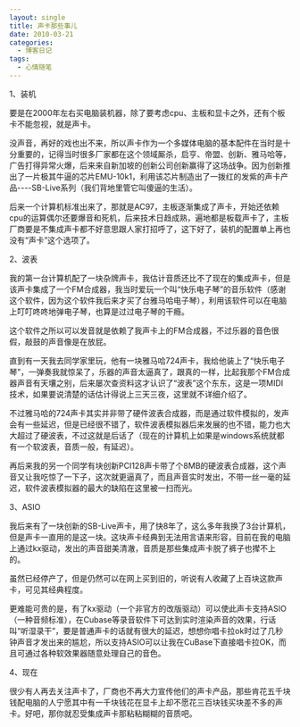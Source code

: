 ```yaml
---
layout: single
title: 声卡那些事儿
date: 2010-03-21
categories:
  - 博客日记
tags:
  - 心情随笔
---
```


1、装机

要是在2000年左右买电脑装机器，除了要考虑cpu、主板和显卡之外，还有个板卡不能忽视，就是声卡。

没声音，再好的戏也出不来，所以声卡作为一个多媒体电脑的基本配件在当时是十分重要的，记得当时很多厂家都在这个领域厮杀，启亨、帝盟、创新、雅马哈等，广告打得异常火爆，后来来自新加坡的创新公司创新赢得了这场战争。因为创新推出了一片极其牛逼的芯片EMU-10k1，利用该芯片制造出了一拨红的发紫的声卡产品----SB-Live系列（我们背地里管它叫傻逼的生活）。

后来一个计算机标准出来了，那就是AC97，主板逐渐集成了声卡，开始还依赖cpu的运算偶尔还要爆音和死机，后来技术日趋成熟，遍地都是板载声卡了，主板厂商要是不集成声卡都不好意思跟人家打招呼了，这下好了，装机的配置单上再也没有“声卡”这个选项了。

2、波表

我的第一台计算机配了一块杂牌声卡，我估计音质还比不了现在的集成声卡，但是该声卡集成了一个FM合成器，我当时爱玩一个叫“快乐电子琴”的音乐软件（感谢这个软件，因为这个软件我后来才买了台雅马哈电子琴），利用该软件可以在电脑上叮叮咚咚地弹电子琴，也算是过过电子琴的干瘾。

这个软件之所以可以发音就是依赖了我声卡上的FM合成器，不过乐器的音色很假，敲鼓的声音像是在放屁。

直到有一天我去同学家里玩，他有一块雅马哈724声卡，我给他装上了“快乐电子琴”，一弹奏我就惊呆了，乐器的声音太逼真了，跟真的一样，比起我那个FM合成器声音有天壤之别，后来屡次查资料这才认识了“波表”这个东东，这是一项MIDI技术，如果要说清楚的话估计得说上三天三夜，这里就不详细介绍了。

不过雅马哈的724声卡其实并非带了硬件波表合成器，而是通过软件模拟的，发声会有一些延迟，但是已经很不错了，软件波表模拟器后来发展的也不错，能力也大大超过了硬波表，不过这就是后话了（现在的计算机上如果是windows系统就都有一个软波表，音质一般，有延迟）。

再后来我的另一个同学有块创新PCI128声卡带了个8MB的硬波表合成器，这个声音又让我吃惊了一下子，这次就更逼真了，而且声音实时发出，不带一丝一毫的延迟，软件波表模拟器的最大的缺陷在这里被一扫而光。

3、ASIO

我后来有了一块创新的SB-Live声卡，用了快8年了，这么多年我换了3台计算机，但是声卡一直用的是这一块。这块声卡经典到无法用言语来形容，目前在我的电脑上通过kx驱动，发出的声音甜美清澈，音质是那些集成声卡脱了裤子也撵不上的。

虽然已经停产了，但是仍然可以在网上买到旧的，听说有人收藏了上百块这款声卡，可见其经典程度。

更难能可贵的是，有了kx驱动（一个非官方的改版驱动）可以使此声卡支持ASIO（一种音频标准），在Cubase等录音软件下可达到实时渲染声音的效果，行话叫“听湿录干”，要是普通声卡的话就有很大的延迟，想想你唱卡拉ok时过了几秒钟声音才发出来的尴尬，所以支持ASIO可以让我在CuBase下直接唱卡拉OK，而且可通过各种软效果器随意处理自己的音色。

4、现在

很少有人再去关注声卡了，厂商也不再大力宣传他们的声卡产品，那些肯花五千块钱配电脑的人宁愿其中有一千块钱花在显卡上却不愿花三百块钱买块差不多的声卡。好吧，那你就忍受集成声卡那粘粘糊糊的音质吧。
